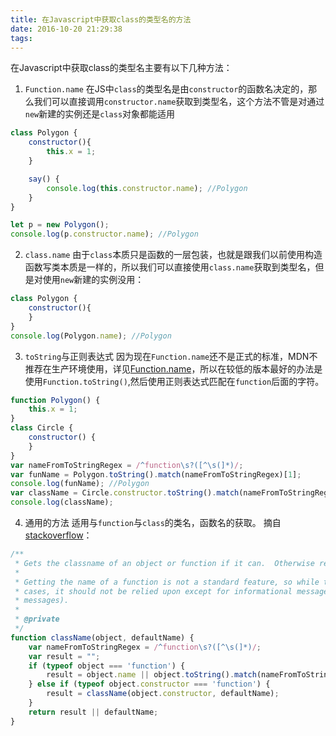 ```yaml
---
title: 在Javascript中获取class的类型名的方法
date: 2016-10-20 21:29:38
tags:
---
```


在Javascript中获取class的类型名主要有以下几种方法：
1. `Function.name`
在JS中`class`的类型名是由`constructor`的函数名决定的，那么我们可以直接调用`constructor.name`获取到类型名，这个方法不管是对通过`new`新建的实例还是`class`对象都能适用
```javascript
class Polygon {
    constructor(){
        this.x = 1;
    }

    say() {
        console.log(this.constructor.name); //Polygon
    }
}

let p = new Polygon();
console.log(p.constructor.name); //Polygon
```
2. `class.name`
由于`class`本质只是函数的一层包装，也就是跟我们以前使用构造函数写类本质是一样的，所以我们可以直接使用`class.name`获取到类型名，但是对使用`new`新建的实例没用：
```javascript
class Polygon {
    constructor(){
    }
}
console.log(Polygon.name); //Polygon
```
3. `toString`与正则表达式
因为现在`Function.name`还不是正式的标准，MDN不推荐在生产环境使用，详见[Function.name](https://developer.mozilla.org/zh-CN/docs/Web/JavaScript/Reference/Global_Objects/Function/name)，所以在较低的版本最好的办法是使用`Function.toString()`,然后使用正则表达式匹配在`function`后面的字符。
```javascript
function Polygon() {
    this.x = 1;
}
class Circle {
    constructor() {
    }
}
var nameFromToStringRegex = /^function\s?([^\s(]*)/;
var funName = Polygon.toString().match(nameFromToStringRegex)[1];
console.log(funName); //Polygon
var className = Circle.constructor.toString().match(nameFromToStringRegex)[1];
console.log(className);
```
4. 通用的方法
适用与`function`与`class`的类名，函数名的获取。
摘自[stackoverflow](http://stackoverflow.com/questions/3178892/get-function-name-in-javascript)：
```javascript
/**
 * Gets the classname of an object or function if it can.  Otherwise returns the provided default.
 *
 * Getting the name of a function is not a standard feature, so while this will work in many
 * cases, it should not be relied upon except for informational messages (e.g. logging and Error
 * messages).
 *
 * @private
 */
function className(object, defaultName) {
    var nameFromToStringRegex = /^function\s?([^\s(]*)/;
    var result = "";
    if (typeof object === 'function') {
        result = object.name || object.toString().match(nameFromToStringRegex)[1];
    } else if (typeof object.constructor === 'function') {
        result = className(object.constructor, defaultName);
    }
    return result || defaultName;
}
```